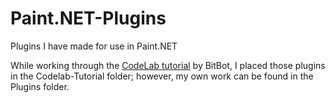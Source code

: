# Paint.NET-Plugins
Plugins I have made for use in Paint.NET

While working through the [CodeLab tutorial](https://boltbait.com/pdn/codelab/) by BitBot, I placed those plugins in the Codelab-Tutorial folder; however, my own work can be found in the Plugins folder.
